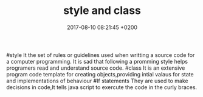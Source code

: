﻿---
layout: 
title:  "style and class"
date:   2017-08-10 08:21:45 +0200
categories: 
---
#style
It the set of rules or guidelines used when writting a source code for a computer programming.
It is sad that following a promming style helps programers read and understand source code.
#class
It is an extensive program code template for creating objects,providing intial valaus for state and implementations of behaviour
#If statements 
They are used to make  decisions in code,It tells java script to exercute the code in the curly braces.

